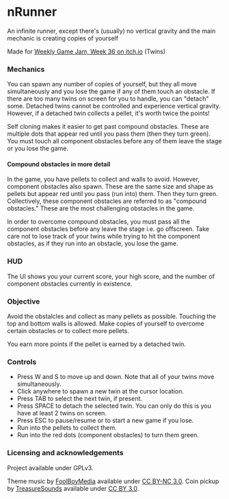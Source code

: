 # nRunner

An infinite runner, except there's (usually) no vertical gravity and the main mechanic is creating copies of yourself

Made for [Weekly Game Jam, Week 36 on itch.io](https://itch.io/jam/weekly-game-jam-36) (Twins)

### Mechanics

You can spawn any number of copies of yourself, but they all move simultaneously and you lose the game if any of them touch an obstacle. If there are too many twins on screen for you to handle, you can "detach" some. Detached twins cannot be controlled and experience vertical gravity. However, if a detached twin collects a pellet, it's worth twice the points!

Self cloning makes it easier to get past compound obstacles. These are multiple dots that appear red until you pass them (then they turn green). You must touch all component obstacles before any of them leave the stage or you lose the game.

#### Compound obstacles in more detail

In the game, you have pellets to collect and walls to avoid. However, component obstacles also spawn. These are the same size and shape as pellets but appear red until you pass (run into) them. Then they turn green. Collectively, these component obstacles are referred to as "compound obstacles." These are the most challenging obstacles in the game.

In order to overcome compound obstacles, you must pass all the component obstacles before any leave the stage i.e. go offscreen. Take care not to lose track of your twins while trying to hit the component obstacles, as if they run into an obstacle, you lose the game.

### HUD

The UI shows you your current score, your high score, and the number of component obstacles currently in existence.

### Objective

Avoid the obstalcles and collect as many pellets as possible. Touching the top and bottom walls is allowed. Make copies of yourself to overcome certain obstacles or to collect more pellets.

You earn more points if the pellet is earned by a detached twin.

### Controls

- Press W and S to move up and down. Note that all of your twins move simultaneously.
- Click anywhere to spawn a new twin at the cursor location.
- Press TAB to select the next twin, if present.
- Press SPACE to detach the selected twin. You can only do this is you have at least 2 twins on screen.
- Press ESC to pause/resume or to start a new game if you lose.
- Run into the pellets to collect them.
- Run into the red dots (component obstacles) to turn them green.

### Licensing and acknowledgements

Project available under GPLv3.

Theme music by [FoolBoyMedia](https://freesound.org/people/FoolBoyMedia/sounds/233985/) available under [CC BY-NC 3.0](http://creativecommons.org/licenses/by-nc/3.0/).
Coin pickup by [TreasureSounds](https://freesound.org/people/TreasureSounds/sounds/332629/) available under [CC BY 3.0](http://creativecommons.org/licenses/by/3.0/).

